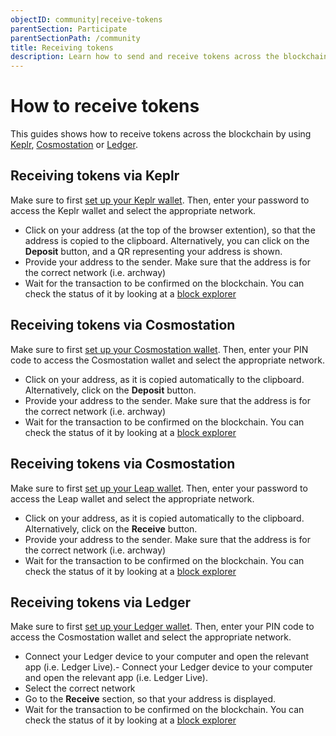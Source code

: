 ```yaml
---
objectID: community|receive-tokens
parentSection: Participate
parentSectionPath: /community
title: Receiving tokens
description: Learn how to send and receive tokens across the blockchain.
---
```


# How to receive tokens

This guides shows how to receive tokens across the blockchain by using [Keplr](/community/wallet-setup/keplr-setup), [Cosmostation](/community/wallet-setup/cosmostation-setup) or [Ledger](/community/wallet-setup/ledger-setup).


## Receiving tokens via Keplr


Make sure to first [set up your Keplr wallet](/community/wallet-setup/keplr-setup).
Then, enter your password to access the Keplr wallet and select the appropriate network.

- Click on your address (at the top of the browser extention), so that the address is copied to the clipboard. Alternatively, you can click on the **Deposit** button, and a QR representing your address is shown.
- Provide your address to the sender. Make sure that the address is for the correct network (i.e. archway)
- Wait for the transaction to be confirmed on the blockchain. You can check the status of it by looking at a [block explorer](/resources/blockexplorers)


## Receiving tokens via Cosmostation

Make sure to first [set up your Cosmostation wallet](/community/wallet-setup/cosmostation-setup).
Then, enter your PIN code to access the Cosmostation wallet and select the appropriate network.

- Click on your address, as it is copied automatically to the clipboard. Alternatively, click on the **Deposit** button.
- Provide your address to the sender. Make sure that the address is for the correct network (i.e. archway)
- Wait for the transaction to be confirmed on the blockchain. You can check the status of it by looking at a [block explorer](/resources/blockexplorers)

## Receiving tokens via Cosmostation

Make sure to first [set up your Leap wallet](/community/wallet-setup/leap-setup).
Then, enter your password to access the Leap wallet and select the appropriate network.

- Click on your address, as it is copied automatically to the clipboard. Alternatively, click on the **Receive** button.
- Provide your address to the sender. Make sure that the address is for the correct network (i.e. archway)
- Wait for the transaction to be confirmed on the blockchain. You can check the status of it by looking at a [block explorer](/resources/blockexplorers)


## Receiving tokens via Ledger 

Make sure to first [set up your Ledger wallet](/community/wallet-setup/ledger-setup).
Then, enter your PIN code to access the Cosmostation wallet and select the appropriate network.

- Connect your Ledger device to your computer and open the relevant app (i.e. Ledger Live).- Connect your Ledger device to your computer and open the relevant app (i.e. Ledger Live).
- Select the correct network
- Go to the **Receive** section, so that your address is displayed. 
- Wait for the transaction to be confirmed on the blockchain. You can check the status of it by looking at a [block explorer](/resources/blockexplorers)